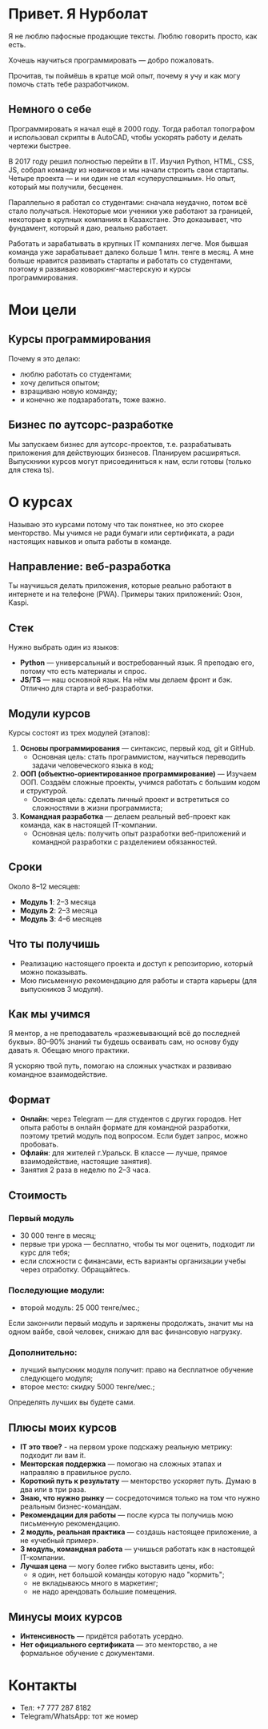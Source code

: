# Привет. Я Нурболат

Я не люблю пафосные продающие тексты. Люблю говорить просто, как есть.

Хочешь научиться программировать — добро пожаловать.  

Прочитав, ты поймёшь в кратце мой опыт, почему я учу и как могу помочь стать тебе разработчиком.

## Немного о себе

Программировать я начал ещё в 2000 году. Тогда работал топографом и использовал скрипты в AutoCAD, чтобы ускорять работу и делать чертежи быстрее.  

В 2017 году решил полностью перейти в IT. Изучил Python, HTML, CSS, JS, собрал команду из новичков и мы начали строить свои стартапы. Четыре проекта — и ни один не стал «суперуспешным». Но опыт, который мы получили, бесценен.  

Параллельно я работал со студентами: сначала неудачно, потом всё стало получаться. Некоторые мои ученики уже работают за границей, некоторые в крупных компаниях в Казахстане. Это доказывает, что фундамент, который я даю, реально работает.  

Работать и зарабатывать в крупных IT компаниях легче. Моя бывшая команда уже зарабатывает далеко больше 1 млн. тенге в месяц. А мне больше нравится развивать стартапы и работать со студентами, поэтому я развиваю коворкинг-мастерскую и курсы программирования.  

# Мои цели

## Курсы программирования
Почему я это делаю:  
- люблю работать со студентами;  
- хочу делиться опытом;  
- взращиваю новую команду;
- и конечно же подзаработать, тоже важно.  

## Бизнес по аутсорс-разработке
Мы запускаем бизнес для аутсорс-проектов, т.е. разрабатывать приложения для действующих бизнесов. Планируем расширяться. Выпускники курсов могут присоединиться к нам, если готовы (только для стека ts).  

# О курсах

Называю это курсами потому что так понятнее, но это скорее менторство. Мы учимся не ради бумаги или сертификата, а ради настоящих навыков и опыта работы в команде.  

## Направление: веб-разработка
Ты научишься делать приложения, которые реально работают в интернете и на телефоне (PWA). Примеры таких приложений: Озон, Kaspi.  

## Стек
Нужно выбрать один из языков:
- **Python** — универсальный и востребованный язык. Я преподаю его, потому что есть материалы и спрос.  
- **JS/TS** — наш основной язык. На нём мы делаем фронт и бэк. Отлично для старта и веб-разработки.  

## Модули курсов
Курсы состоят из трех модулей (этапов):
1. **Основы программирования** — синтаксис, первый код, git и GitHub.
    - Основная цель: стать программистом, научиться переводить задачи человеческого языка в код;  
2. **ООП (объектно-ориентированное программирование)** — Изучаем ООП. Создаём сложные проекты, учимся работать с большим кодом и структурой.
    - Основная цель: сделать личный проект и встретиться со сложностями в жизни программиста;  
3. **Командная разработка** — делаем реальный веб-проект как команда, как в настоящей IT-компании.
    - Основная цель: получить опыт разработки веб-приложений и командной разработки с разделением обязанностей.  

## Сроки
Около 8–12 месяцев:  
- **Модуль 1**: 2–3 месяца  
- **Модуль 2**: 2–3 месяца  
- **Модуль 3**: 4–6 месяцев  

## Что ты получишь
- Реализацию настоящего проекта и доступ к репозиторию, который можно показывать.  
- Мою письменную рекомендацию для работы и старта карьеры (для выпускников 3 модуля).  

## Как мы учимся
Я ментор, а не преподаватель «разжевывающий всё до последней буквы». 80–90% знаний ты будешь осваивать сам, но основу буду давать я. Обещаю много практики.

Я ускоряю твой путь, помогаю на сложных участках и развиваю командное взаимодействие.  

## Формат
- **Онлайн**: через Telegram — для студентов с других городов. Нет опыта работы в онлайн формате для командной разработки, поэтому третий модуль под вопросом. Если будет запрос, можно пробовать.
- **Офлайн**: для жителей г.Уральск. В классе — лучше, прямое взаимодействие, настоящие занятия).  
- Занятия 2 раза в неделю по 2–3 часа.  

## Стоимость

### Первый модуль
- 30 000 тенге в месяц;
- первые три урока — бесплатно, чтобы ты мог оценить, подходит ли курс для тебя;
- если сложности с финансами, есть варианты организации учебы через отработку. Обращайтесь.  

### Последующие модули:
- второй модуль: 25 000 тенге/мес.;  

Если закончили первый модуль и заряжены продолжать, значит мы на одном вайбе, свой человек, снижаю для вас финансовую нагрузку.

### Дополнительно:
- лучший выпускник модуля получит: право на бесплатное обучение следующего модуля; 
- второе место: скидку 5000 тенге/мес.;  

Определять лучших вы будете сами.

## Плюсы моих курсов
- **IT это твое?** - на первом уроке подскажу реальную метрику: подходит ли вам it.
- **Менторская поддержка** — помогаю на сложных этапах и направляю в правильное русло.  
- **Короткий путь к результату** — менторство ускоряет путь. Думаю в два или в три раза.  
- **Знаю, что нужно рынку** — сосредоточимся только на том что нужно реальным бизнес-командам.
- **Рекомендации для работы** — после курса ты получишь мою письменную рекомендацию.  
- **2 модуль, реальная практика** — создашь настоящее приложение, а не «учебный пример».  
- **3 модуль, командная работа** — учишься работать как в настоящей IT-компании.  
- **Лучшая цена** — могу более гибко выставить цены, ибо:
    - я один, нет большой команды которую надо "кормить";
    - не вкладываюсь много в маркетинг;
    - не надо арендовать большие помещения.  

## Минусы моих курсов
- **Интенсивность** — придётся работать усердно.  
- **Нет официального сертификата** — это менторство, а не формальное обучение с документами.  

# Контакты
- Тел: +7 777 287 8182  
- Telegram/WhatsApp: тот же номер  
